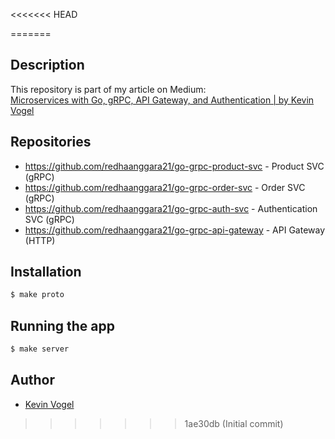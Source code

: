 <<<<<<< HEAD

=======
## Description

This repository is part of my article on Medium:  
[Microservices with Go, gRPC, API Gateway, and Authentication | by Kevin Vogel](https://levelup.gitconnected.com/microservices-with-go-grpc-api-gateway-and-authentication-part-1-2-393ad9fc9d30)

## Repositories

- https://github.com/redhaanggara21/go-grpc-product-svc - Product SVC (gRPC)
- https://github.com/redhaanggara21/go-grpc-order-svc - Order SVC (gRPC)
- https://github.com/redhaanggara21/go-grpc-auth-svc - Authentication SVC (gRPC)
- https://github.com/redhaanggara21/go-grpc-api-gateway - API Gateway (HTTP)

## Installation

```bash
$ make proto
```

## Running the app

```bash
$ make server
```

## Author

- [Kevin Vogel](https://medium.com/@hellokevinvogel)
>>>>>>> 1ae30db (Initial commit)
